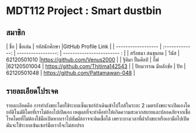 ﻿# MDT112 Project : Smart dustbin


## สมาชิก

| ชื่อ                  | ชื่อเล่น             | รหัสนักศึกษา           |GitHub Profile Link               | 
| ------------------   |  :-------------: | -----------------:  | ------------------------ :      | 
| สรัลชนา สนขุนทด       | วีนัส               | 62120501010        |https://github.com/Venus2000      |
| ฐิติมา ปั้นศิลป์          | กิ๊ฟ                |62120501004         | https://github.com/Thitima142543 |
| ปัทมวรรณ มีหลักชัย      |  ปัท              | 62120501048        | https://github.com/Pattamawan-048 |





## รายละเอียดโปรเจค

รายละเอียดคือ การทำถังขยะโดยใช้ระบบเซ็นเซอร์ถ้าเดินเข้าไปใกล้ในระยะ 2 เมตรถังขยะจะเปิดเองโดยอัติโนมัติโดยที่เราไม่ต้องไปเปิดเอง 
เหตุผลที่จะทำคือทำให้เกิดความสะดวกสบายและปลอดภัยจากเชื้อโรคโดยที่ไม่ต้องใช้มือเปิดหากเราไปสัมผัสอาจจะติดเชื้อได้
เพราะบางเวลาที่ฝาถังขยะหรือเอามือไปเปิดมันจะใช้ระบบเซ้นเซอร์มือเราก็จะไม่สกปรก





